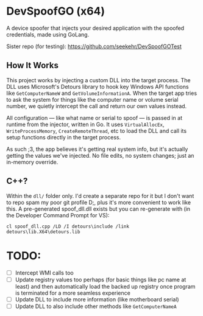 # DevSpoofGO (x64)
A device spoofer that injects your desired application with the spoofed credentials, made using GoLang.

Sister repo (for testing): https://github.com/seekehr/DevSpoofGOTest
## How It Works
This project works by injecting a custom DLL into the target process. The DLL uses Microsoft's Detours library to hook key Windows API functions like `GetComputerNameW` and `GetVolumeInformationA`. When the target app tries to ask the system for things like the computer name or volume serial number, we quietly intercept the call and return our own values instead.

All configuration — like what name or serial to spoof — is passed in at runtime from the injector, written in Go. It uses `VirtualAllocEx`, `WriteProcessMemory`, `CreateRemoteThread`, etc to load the DLL and call its setup functions directly in the target process.

As such ;3, the app believes it's getting real system info, but it's actually getting the values we've injected. No file edits, no system changes; just an in-memory override.

## C++?

Within the `dll/` folder only. I'd create a separate repo for it but I don't want to repo spam my poor git profile D;, plus it's more convenient to work like this. A pre-generated spoof_dll.dll exists but you can re-generate with (in the Developer Command Prompt for VS):

`cl spoof_dll.cpp /LD /I detours\include /link detours\lib.X64\detours.lib`

# TODO:
- [ ] Intercept WMI calls too
- [ ] Update registry values too perhaps (for basic things like pc name at least) and then automatically load the backed up registry once program is terminated for a more seamless experience
- [ ] Update DLL to include more information (like motherboard serial)
- [ ] Update DLL to also include other methods like `GetComputerNameA`
